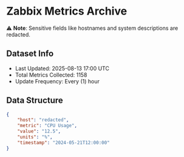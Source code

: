 # Zabbix Metrics Archive

⚠️ **Note**: Sensitive fields like hostnames and system descriptions are redacted.

## Dataset Info
- Last Updated: 2025-08-13 17:00 UTC
- Total Metrics Collected: 1158
- Update Frequency: Every (1) hour

## Data Structure
```json
{
    "host": "redacted",
    "metric": "CPU Usage",
    "value": "12.5",
    "units": "%",
    "timestamp": "2024-05-21T12:00:00"
}
```
